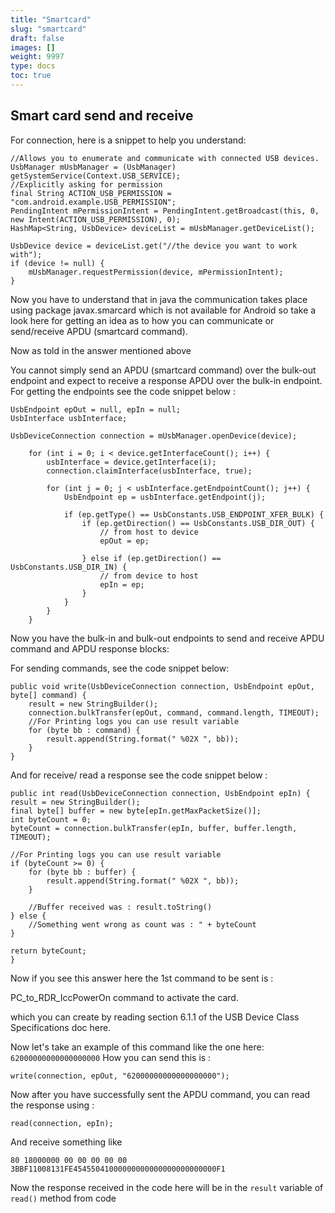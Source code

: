 ```yaml
---
title: "Smartcard"
slug: "smartcard"
draft: false
images: []
weight: 9997
type: docs
toc: true
---
```


## Smart card send and receive
For connection, here is a snippet to help you understand:

    //Allows you to enumerate and communicate with connected USB devices.
    UsbManager mUsbManager = (UsbManager) getSystemService(Context.USB_SERVICE);
    //Explicitly asking for permission
    final String ACTION_USB_PERMISSION = "com.android.example.USB_PERMISSION";
    PendingIntent mPermissionIntent = PendingIntent.getBroadcast(this, 0, new Intent(ACTION_USB_PERMISSION), 0);
    HashMap<String, UsbDevice> deviceList = mUsbManager.getDeviceList();

    UsbDevice device = deviceList.get("//the device you want to work with");
    if (device != null) {
        mUsbManager.requestPermission(device, mPermissionIntent);
    }
Now you have to understand that in java the communication takes place using package javax.smarcard which is not available for Android so take a look here for getting an idea as to how you can communicate or send/receive APDU (smartcard command).

Now as told in the answer mentioned above

You cannot simply send an APDU (smartcard command) over the bulk-out endpoint and expect to receive a response APDU over the bulk-in endpoint.
For getting the endpoints see the code snippet below :

    UsbEndpoint epOut = null, epIn = null;
    UsbInterface usbInterface;
    
    UsbDeviceConnection connection = mUsbManager.openDevice(device);

        for (int i = 0; i < device.getInterfaceCount(); i++) {
            usbInterface = device.getInterface(i);
            connection.claimInterface(usbInterface, true);

            for (int j = 0; j < usbInterface.getEndpointCount(); j++) {
                UsbEndpoint ep = usbInterface.getEndpoint(j);

                if (ep.getType() == UsbConstants.USB_ENDPOINT_XFER_BULK) {
                    if (ep.getDirection() == UsbConstants.USB_DIR_OUT) {
                        // from host to device
                        epOut = ep;

                    } else if (ep.getDirection() == UsbConstants.USB_DIR_IN) {
                        // from device to host
                        epIn = ep;
                    }
                }
            }
        }
Now you have the bulk-in and bulk-out endpoints to send and receive APDU command and APDU response blocks:

For sending commands, see the code snippet below:

    public void write(UsbDeviceConnection connection, UsbEndpoint epOut, byte[] command) {
        result = new StringBuilder();
        connection.bulkTransfer(epOut, command, command.length, TIMEOUT);
        //For Printing logs you can use result variable
        for (byte bb : command) {
            result.append(String.format(" %02X ", bb));
        }
    }

And for receive/ read a response see the code snippet below :

    public int read(UsbDeviceConnection connection, UsbEndpoint epIn) {
    result = new StringBuilder();
    final byte[] buffer = new byte[epIn.getMaxPacketSize()];
    int byteCount = 0;
    byteCount = connection.bulkTransfer(epIn, buffer, buffer.length, TIMEOUT);

    //For Printing logs you can use result variable
    if (byteCount >= 0) {
        for (byte bb : buffer) {
            result.append(String.format(" %02X ", bb));
        }

        //Buffer received was : result.toString()
    } else {
        //Something went wrong as count was : " + byteCount
    }

    return byteCount;
    }

Now if you see this answer here the 1st command to be sent is :

PC_to_RDR_IccPowerOn command to activate the card.

which you can create by reading section 6.1.1 of the USB Device Class Specifications doc here.

Now let's take an example of this command like the one here: `62000000000000000000` How you can send this is :

    write(connection, epOut, "62000000000000000000");

Now after you have successfully sent the APDU command, you can read the response using :

    read(connection, epIn);

And receive something like

    80 18000000 00 00 00 00 00 3BBF11008131FE45455041000000000000000000000000F1

Now the response received in the code here will be in the `result` variable of `read()` method from code 

